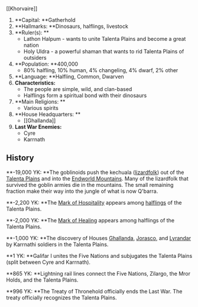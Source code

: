 [[Khorvaire]]

1. **Capital: **Gatherhold
2. **Hallmarks: **Dinosaurs, halflings, livestock
3. **Ruler(s): **
    - Lathon Halpum - wants to unite Talenta Plains and become a great nation
    - Holy Uldra - a powerful shaman that wants to rid Talenta Plains of outsiders
4. **Population: **400,000 
    - 80% halfling, 10% human, 4% changeling, 4% dwarf, 2% other
5. **Language: **Halfling, Common, Dwarven
6. **Characteristics:**
    - The people are simple, wild, and clan-based
    - Halflings form a spiritual bond with their dinosaurs
7. **Main Religions: **
    - Various spirits
8. **House Headquarters: **
    - [[Ghallanda]]
9. **Last War Enemies:**
    - Cyre
    - Karrnath


## History

**-19,000 YK: **The goblinoids push the kechuala ([lizardfolk](https://eberron.fandom.com/wiki/Lizardfolk)) out of the [Talenta Plains](https://eberron.fandom.com/wiki/Talenta_Plains) and into the [Endworld Mountains](https://eberron.fandom.com/wiki/Endworld_Mountains). Many of the lizardfolk that survived the goblin armies die in the mountains. The small remaining fraction make their way into the jungle of what is now Q'barra.

**-2,200 YK: **The [Mark of Hospitality](https://eberron.fandom.com/wiki/Mark_of_Hospitality) appears among [halflings](https://eberron.fandom.com/wiki/Halflings) of the Talenta Plains.

**-2,000 YK: **The [Mark of Healing](https://eberron.fandom.com/wiki/Mark_of_Healing) appears among halflings of the Talenta Plains.

**-1,000 YK: **The discovery of Houses [Ghallanda](https://eberron.fandom.com/wiki/Ghallanda), [Jorasco](https://eberron.fandom.com/wiki/Jorasco), and [Lyrandar](https://eberron.fandom.com/wiki/Lyrandar) by Karrnathi soldiers in the Talenta Plains.

**1 YK: **Galifar I unites the Five Nations and subjugates the Talenta Plains (split between Cyre and Karrnath).

**865 YK: **Lightning rail lines connect the Five Nations, Zilargo, the Mror Holds, and the Talenta Plains.

**996 YK: **The Treaty of Thronehold officially ends the Last War. The treaty officially recognizes the Talenta Plains.
